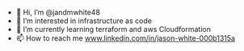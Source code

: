 - 👋 Hi, I’m @jandmwhite48
- 👀 I’m interested in infrastructure as code
- 🌱 I’m currently learning terraform and aws Cloudformation
- 📫 How to reach me www.linkedin.com/in/jason-white-000b1315a

<!---
jandmwhite48/jandmwhite48 is a ✨ special ✨ repository because its `README.md` (this file) appears on your GitHub profile.
You can click the Preview link to take a look at your changes.
--->
